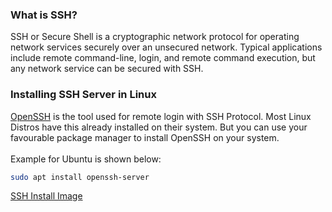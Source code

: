 ### What is SSH?
SSH or Secure Shell is a cryptographic network protocol for operating network services securely over an unsecured network. Typical 
applications include remote command-line, login, and remote command execution, but any network service can be secured with SSH.
### Installing SSH Server in Linux
[OpenSSH](https://www.openssh.com/) is the tool used for remote login with SSH Protocol. Most Linux Distros have this already installed on their system.
But you can use your favourable package manager to install OpenSSH on your system.<br><br>
Example for Ubuntu is shown below:
```bash
sudo apt install openssh-server
``` 
[SSH Install Image](https://www.openssh.com/) 
